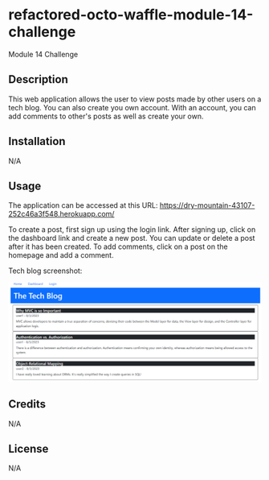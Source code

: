 # refactored-octo-waffle-module-14-challenge
Module 14 Challenge

## Description

This web application allows the user to view posts made by other users on a tech blog.  You can also create you own account.  With an account, you can add comments to other's posts as well as create your own.

## Installation

N/A

## Usage

The application can be accessed at this URL: https://dry-mountain-43107-252c46a3f548.herokuapp.com/

To create a post, first sign up using the login link.  After signing up, click on the dashboard link and create a new post.  You can update or delete a post after it has been created.  To add comments, click on a post on the homepage and add a comment.

Tech blog screenshot:

![Tech Blog](public/assets/images/Screenshot.png)

## Credits

N/A

## License

N/A
